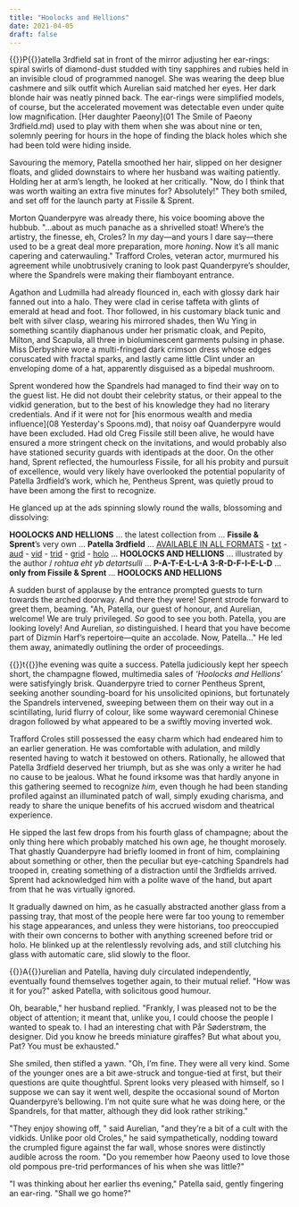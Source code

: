 ```yaml
---
title: "Hoolocks and Hellions"
date: 2021-04-05
draft: false
---
```


{{<glyph>}}P{{</glyph>}}atella 3rdfield sat in front of the mirror adjusting her ear-rings: spiral swirls of diamond-dust studded with tiny sapphires and rubies held in an invisible cloud of programmed nanogel. She was wearing the deep blue cashmere and silk outfit which Aurelian said matched her eyes. Her dark blonde hair was neatly pinned back. The ear-rings were simplified models, of course, but the accelerated movement was detectable even under quite low magnification. [Her daughter Paeony](01 The Smile of Paeony 3rdfield.md) used to play with them when she was about nine or ten, solemnly peering for hours in the hope of finding the black holes which she had been told were hiding inside. 

Savouring the memory, Patella smoothed her hair, slipped on her designer floats, and glided downstairs to where her husband was waiting patiently. Holding her at arm’s length, he looked at her critically. "Now, do I think that was worth waiting an extra five minutes for? Absolutely!" They both smiled, and set off for the launch party at Fissile & Sprent.

Morton Quanderpyre was already there, his voice booming above the hubbub. "…about as much panache as a shrivelled stoat! Where’s the artistry, the finesse, eh, Croles? In *my* day—and yours I dare say—there used to be a great deal more preparation, more *honing*. Now it’s all manic capering and caterwauling." Trafford Croles, veteran actor, murmured his agreement while unobtrusively craning to look past Quanderpyre’s shoulder, where the Spandrels were making their flamboyant entrance. 

Agathon and Ludmilla had already flounced in, each with glossy dark hair fanned out into a halo. They were clad in cerise taffeta with glints of emerald at head and foot. Thor followed, in his customary black tunic and belt with silver clasp, wearing his mirrored shades, then Wu Ying in something scantily diaphanous under her prismatic cloak, and Pepito, Milton, and Scapula, all three in bioluminescent garments pulsing in phase. Miss Derbyshire wore a multi-fringed dark crimson dress whose edges coruscated with fractal sparks, and lastly came little Clint under an enveloping dome of a hat, apparently disguised as a bipedal mushroom.

Sprent wondered how the Spandrels had managed to find their way on to the guest list. He did not doubt their celebrity status, or their appeal to the vidkid generation, but to the best of his knowledge they had no literary credentials. And if it were not for [his enormous wealth and media influence](08 Yesterday's Spoons.md), that noisy oaf Quanderpyre would have been excluded. Had old Creg Fissile still been alive, he would have ensured a more stringent check on the invitations, and would probably also have stationed security guards with identipads at the door. On the other hand, Sprent reflected, the humourless Fissile, for all his probity and pursuit of excellence, would very likely have overlooked the potential popularity of Patella 3rdfield’s work, which he, Pentheus Sprent, was quietly proud to have been among the first to recognize.

He glanced up at the ads spinning slowly round the walls, blossoming and dissolving:

**HOOLOCKS AND HELLIONS** … the latest collection from … **Fissile & Sprent**’s very own … **Patella 3rdfield** … <u>AVAILABLE IN ALL FORMATS</u> - <u>txt</u> - <u>aud</u> - <u>vid</u> - <u>trid</u> - <u>grid</u> - <u>holo</u> … **HOOLOCKS AND HELLIONS** … illustrated by the author / *rohtua eht yb detartsulli* … **P-A-T-E-L-L-A 3-R-D-F-I-E-L-D** … **only from Fissile & Sprent** … **HOOLOCKS AND HELLIONS**

A sudden burst of applause by the entrance prompted guests to turn towards the arched doorway. And there they were! Sprent strode forward to greet them, beaming. "Ah, Patella, our guest of honour, and Aurelian, welcome! We are truly privileged. *So* good to see you both. Patella, you are looking lovely! And Aurelian, *so* distinguished. I heard that you have become part of Dizmin Harf’s repertoire—quite an accolade. Now, Patella…" He led them away, animatedly outlining the order of proceedings.



{{<glyph>}}t{{</glyph>}}he evening was quite a success. Patella judiciously kept her speech short, the champagne flowed, multimedia sales of *‘Hoolocks and Hellions’* were satisfyingly brisk. Quanderpyre tried to corner Pentheus Sprent, seeking another sounding-board for his unsolicited opinions, but fortunately the Spandrels intervened, sweeping between them on their way out in a scintillating, lurid flurry of colour, like some wayward ceremonial Chinese dragon followed by what appeared to be a swiftly moving inverted wok.

Trafford Croles still possessed the easy charm which had endeared him to an earlier generation. He was comfortable with adulation, and mildly resented having to watch it bestowed on others. Rationally, he allowed that Patella 3rdfield deserved her triumph, but as she was only a writer he had no cause to be jealous. What he found irksome was that hardly anyone in this gathering seemed to recognize *him*, even though he had been standing profiled against an illuminated patch of wall, simply exuding charisma, and ready to share the unique benefits of his accrued wisdom and theatrical experience. 

He sipped the last few drops from his fourth glass of champagne; about the only thing here which probably matched his own age, he thought morosely. That ghastly Quanderpyre had briefly loomed in front of him, complaining about something or other, then the peculiar but eye-catching Spandrels had trooped in, creating something of a distraction until the 3rdfields arrived. Sprent had acknowledged him with a polite wave of the hand, but apart from that he was virtually ignored. 

It gradually dawned on him, as he casually abstracted another glass from a passing tray, that most of the people here were far too young to remember his stage appearances, and unless they were historians, too preoccupied with their own concerns to bother with anything screened before trid or holo. He blinked up at the relentlessly revolving ads, and still clutching his glass with automatic care, slid slowly to the floor.



{{<glyph>}}A{{</glyph>}}urelian and Patella, having duly circulated independently, eventually found themselves together again, to their mutual relief. "How was it for you?" asked Patella, with solicitous good humour.

Oh, bearable," her husband replied. "Frankly, I was pleased not to be the object of attention; it meant that, unlike you, I could choose the people I wanted to speak to. I had an interesting chat with Pår Søderstrøm, the designer. Did you know he breeds miniature giraffes? But what about you, Pat? You must be exhausted."

She smiled, then stifled a yawn. "Oh, I’m fine. They were all very kind. Some of the younger ones are a bit awe-struck and tongue-tied at first, but their questions are quite thoughtful. Sprent looks very pleased with himself, so I suppose we can say it went well, despite the occasional sound of Morton Quanderpyre’s bellowing. I’m not quite sure what he was doing here, or the Spandrels, for that matter, although they did look rather striking."

"They enjoy showing off, " said Aurelian, "and they’re a bit of a cult with the vidkids. Unlike poor old Croles," he said sympathetically, nodding toward the crumpled figure against the far wall, whose snores were distinctly audible across the room. "Do you remember how Paeony used to love those old pompous pre-trid performances of his when she was little?"

"I was thinking about her earlier ths evening," Patella said, gently fingering an ear-ring. "Shall we go home?"